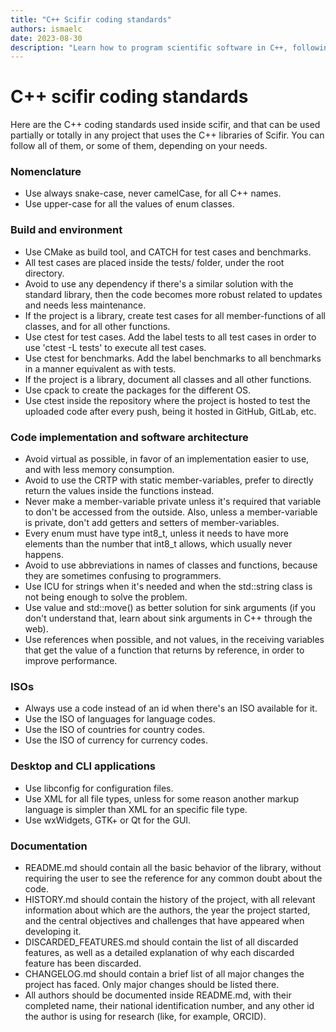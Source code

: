 ```yaml
---
title: "C++ Scifir coding standards"
authors: ismaelc
date: 2023-08-30
description: "Learn how to program scientific software in C++, following the point of view of Scifir."
---
```


# C++ scifir coding standards

Here are the C++ coding standards used inside scifir, and that can be used partially or totally in any project that uses the C++ libraries of Scifir. You can follow all of them, or some of them, depending on your needs.

### Nomenclature

- Use always snake-case, never camelCase, for all C++ names.
- Use upper-case for all the values of enum classes.

### Build and environment

- Use CMake as build tool, and CATCH for test cases and benchmarks.
- All test cases are placed inside the tests/ folder, under the root directory.
- Avoid to use any dependency if there's a similar solution with the standard library, then the code becomes more robust related to updates and needs less maintenance.
- If the project is a library, create test cases for all member-functions of all classes, and for all other functions.
- Use ctest for test cases. Add the label tests to all test cases in order to use 'ctest -L tests' to execute all test cases.
- Use ctest for benchmarks. Add the label benchmarks to all benchmarks in a manner equivalent as with tests.
- If the project is a library, document all classes and all other functions.
- Use cpack to create the packages for the different OS.
- Use ctest inside the repository where the project is hosted to test the uploaded code after every push, being it hosted in GitHub, GitLab, etc.

### Code implementation and software architecture

- Avoid virtual as possible, in favor of an implementation easier to use, and with less memory consumption.
- Avoid to use the CRTP with static member-variables, prefer to directly return the values inside the functions instead.
- Never make a member-variable private unless it's required that variable to don't be accessed from the outside. Also, unless a member-variable is private, don't add getters and setters of member-variables.
- Every enum must have type int8_t, unless it needs to have more elements than the number that int8_t allows, which usually never happens.
- Avoid to use abbreviations in names of classes and functions, because they are sometimes confusing to programmers.
- Use ICU for strings when it's needed and when the std::string class is not being enough to solve the problem.
- Use value and std::move() as better solution for sink arguments (if you don't understand that, learn about sink arguments in C++ through the web).
- Use references when possible, and not values, in the receiving variables that get the value of a function that returns by reference, in order to improve performance.

### ISOs

- Always use a code instead of an id when there's an ISO available for it.
- Use the ISO of languages for language codes.
- Use the ISO of countries for country codes.
- Use the ISO of currency for currency codes.

### Desktop and CLI applications

- Use libconfig for configuration files.
- Use XML for all file types, unless for some reason another markup language is simpler than XML for an specific file type.
- Use wxWidgets, GTK+ or Qt for the GUI.

### Documentation

- README.md should contain all the basic behavior of the library, without requiring the user to see the reference for any common doubt about the code.
- HISTORY.md should contain the history of the project, with all relevant information about which are the authors, the year the project started, and the central objectives and challenges that have appeared when developing it.
- DISCARDED_FEATURES.md should contain the list of all discarded features, as well as a detailed explanation of why each discarded feature has been discarded.
- CHANGELOG.md should contain a brief list of all major changes the project has faced. Only major changes should be listed there.
- All authors should be documented inside README.md, with their completed name, their national identification number, and any other id the author is using for research (like, for example, ORCID).
